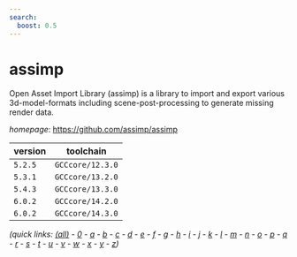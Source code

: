 ```yaml
---
search:
  boost: 0.5
---
```

# assimp

Open Asset Import Library (assimp) is a library to import and export various  3d-model-formats including scene-post-processing to generate missing render data.

*homepage*: <https://github.com/assimp/assimp>

version | toolchain
--------|----------
``5.2.5`` | ``GCCcore/12.3.0``
``5.3.1`` | ``GCCcore/13.2.0``
``5.4.3`` | ``GCCcore/13.3.0``
``6.0.2`` | ``GCCcore/14.2.0``
``6.0.2`` | ``GCCcore/14.3.0``


*(quick links: [(all)](../index.md) - [0](../0/index.md) - [a](../a/index.md) - [b](../b/index.md) - [c](../c/index.md) - [d](../d/index.md) - [e](../e/index.md) - [f](../f/index.md) - [g](../g/index.md) - [h](../h/index.md) - [i](../i/index.md) - [j](../j/index.md) - [k](../k/index.md) - [l](../l/index.md) - [m](../m/index.md) - [n](../n/index.md) - [o](../o/index.md) - [p](../p/index.md) - [q](../q/index.md) - [r](../r/index.md) - [s](../s/index.md) - [t](../t/index.md) - [u](../u/index.md) - [v](../v/index.md) - [w](../w/index.md) - [x](../x/index.md) - [y](../y/index.md) - [z](../z/index.md))*

